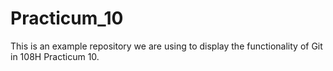 # Practicum_10
This is an example repository we are using to display the functionality of Git in 108H Practicum 10.
